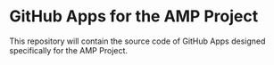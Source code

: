 # GitHub Apps for the AMP Project

This repository will contain the source code of GitHub Apps designed
specifically for the AMP Project.

